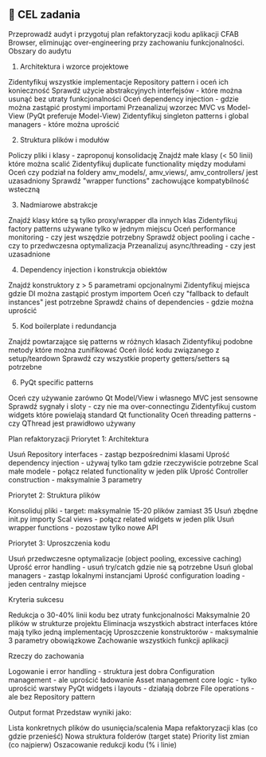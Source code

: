 ## 🎯 CEL zadania

Przeprowadź audyt i przygotuj plan refaktoryzacji kodu aplikacji CFAB Browser, eliminując over-engineering przy zachowaniu funkcjonalności.
Obszary do audytu

1. Architektura i wzorce projektowe

Zidentyfikuj wszystkie implementacje Repository pattern i oceń ich konieczność
Sprawdź użycie abstrakcyjnych interfejsów - które można usunąć bez utraty funkcjonalności
Oceń dependency injection - gdzie można zastąpić prostymi importami
Przeanalizuj wzorzec MVC vs Model-View (PyQt preferuje Model-View)
Zidentyfikuj singleton patterns i global managers - które można uprościć

2. Struktura plików i modułów

Policzy pliki i klasy - zaproponuj konsolidację
Znajdź małe klasy (< 50 linii) które można scalić
Zidentyfikuj duplicate functionality między modułami
Oceń czy podział na foldery amv_models/, amv_views/, amv_controllers/ jest uzasadniony
Sprawdź "wrapper functions" zachowujące kompatybilność wsteczną

3. Nadmiarowe abstrakcje

Znajdź klasy które są tylko proxy/wrapper dla innych klas
Zidentyfikuj factory patterns używane tylko w jednym miejscu
Oceń performance monitoring - czy jest wszędzie potrzebny
Sprawdź object pooling i cache - czy to przedwczesna optymalizacja
Przeanalizuj async/threading - czy jest uzasadnione

4. Dependency injection i konstrukcja obiektów

Znajdź konstruktory z > 5 parametrami opcjonalnymi
Zidentyfikuj miejsca gdzie DI można zastąpić prostym importem
Oceń czy "fallback to default instances" jest potrzebne
Sprawdź chains of dependencies - gdzie można uprościć

5. Kod boilerplate i redundancja

Znajdź powtarzające się patterns w różnych klasach
Zidentyfikuj podobne metody które można zunifikować
Oceń ilość kodu związanego z setup/teardown
Sprawdź czy wszystkie property getters/setters są potrzebne

6. PyQt specific patterns

Oceń czy używanie zarówno Qt Model/View i własnego MVC jest sensowne
Sprawdź sygnały i sloty - czy nie ma over-connectingu
Zidentyfikuj custom widgets które powielają standard Qt functionality
Oceń threading patterns - czy QThread jest prawidłowo używany

Plan refaktoryzacji
Priorytet 1: Architektura

Usuń Repository interfaces - zastąp bezpośrednimi klasami
Uprość dependency injection - używaj tylko tam gdzie rzeczywiście potrzebne
Scal małe modele - połącz related functionality w jeden plik
Uprość Controller construction - maksymalnie 3 parametry

Priorytet 2: Struktura plików

Konsoliduj pliki - target: maksymalnie 15-20 plików zamiast 35
Usuń zbędne init.py importy
Scal views - połącz related widgets w jeden plik
Usuń wrapper functions - pozostaw tylko nowe API

Priorytet 3: Uproszczenia kodu

Usuń przedwczesne optymalizacje (object pooling, excessive caching)
Uprość error handling - usuń try/catch gdzie nie są potrzebne
Usuń global managers - zastąp lokalnymi instancjami
Uprość configuration loading - jeden centralny miejsce

Kryteria sukcesu

Redukcja o 30-40% linii kodu bez utraty funkcjonalności
Maksymalnie 20 plików w strukturze projektu
Eliminacja wszystkich abstract interfaces które mają tylko jedną implementację
Uproszczenie konstruktorów - maksymalnie 3 parametry obowiązkowe
Zachowanie wszystkich funkcji aplikacji

Rzeczy do zachowania

Logowanie i error handling - struktura jest dobra
Configuration management - ale uprościć ładowanie
Asset management core logic - tylko uprościć warstwy
PyQt widgets i layouts - działają dobrze
File operations - ale bez Repository pattern

Output format
Przedstaw wyniki jako:

Lista konkretnych plików do usunięcia/scalenia
Mapa refaktoryzacji klas (co gdzie przenieść)
Nowa struktura folderów (target state)
Priority list zmian (co najpierw)
Oszacowanie redukcji kodu (% i linie)